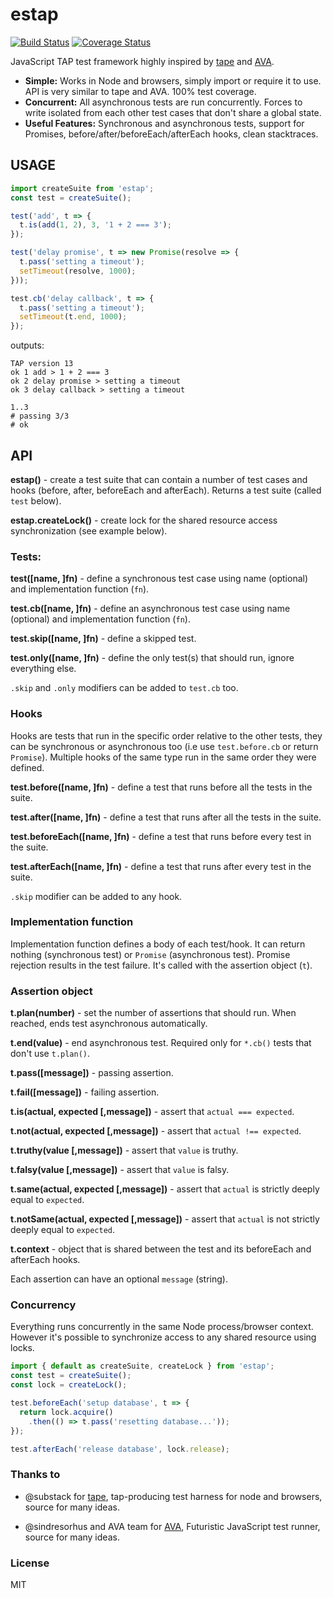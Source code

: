 # estap

[![Build Status](https://travis-ci.org/iefserge/estap.svg?branch=master)](https://travis-ci.org/iefserge/estap)
[![Coverage Status](https://coveralls.io/repos/github/iefserge/estap/badge.svg?branch=master)](https://coveralls.io/github/iefserge/estap?branch=master)

JavaScript TAP test framework highly inspired by [tape](https://www.npmjs.com/package/tape) and [AVA](https://www.npmjs.com/package/ava).

* **Simple:** Works in Node and browsers, simply import or require it to use. API is very similar to tape and AVA. 100% test coverage.
* **Concurrent:** All asynchronous tests are run concurrently. Forces to write isolated from each other test cases that don't share a global state.
* **Useful Features:** Synchronous and asynchronous tests, support for Promises, before/after/beforeEach/afterEach hooks, clean stacktraces.

## USAGE

```js
import createSuite from 'estap';
const test = createSuite();

test('add', t => {
  t.is(add(1, 2), 3, '1 + 2 === 3');
});

test('delay promise', t => new Promise(resolve => {
  t.pass('setting a timeout');
  setTimeout(resolve, 1000);
}));

test.cb('delay callback', t => {
  t.pass('setting a timeout');
  setTimeout(t.end, 1000);
});
```

outputs:

```
TAP version 13
ok 1 add > 1 + 2 === 3
ok 2 delay promise > setting a timeout
ok 3 delay callback > setting a timeout

1..3
# passing 3/3
# ok
```

## API

**estap()** - create a test suite that can contain a number of test cases and hooks (before, after, beforeEach and afterEach). Returns a test suite (called `test` below).

**estap.createLock()** - create lock for the shared resource access synchronization (see example below).

### Tests:

**test([name, ]fn)** - define a synchronous test case using name (optional) and implementation function (`fn`).

**test.cb([name, ]fn)** - define an asynchronous test case using name (optional) and implementation function (`fn`).

**test.skip([name, ]fn)** - define a skipped test.

**test.only([name, ]fn)** - define the only test(s) that should run, ignore everything else.

`.skip` and `.only` modifiers can be added to `test.cb` too.

### Hooks

Hooks are tests that run in the specific order relative to the other tests, they can be synchronous or asynchronous too (i.e use `test.before.cb` or return `Promise`). Multiple hooks of the same type run in the same order they were defined.

**test.before([name, ]fn)** - define a test that runs before all the tests in the suite.

**test.after([name, ]fn)** - define a test that runs after all the tests in the suite.

**test.beforeEach([name, ]fn)** - define a test that runs before every test in the suite.

**test.afterEach([name, ]fn)** - define a test that runs after every test in the suite.

`.skip` modifier can be added to any hook.

### Implementation function

Implementation function defines a body of each test/hook. It can return nothing (synchronous test) or `Promise` (asynchronous test). Promise rejection results in the test failure. It's called with the assertion object (`t`).

### Assertion object

**t.plan(number)** - set the number of assertions that should run. When reached, ends test asynchronous automatically.

**t.end(value)** - end asynchronous test. Required only for `*.cb()` tests that don't use `t.plan()`.

**t.pass([message])** - passing assertion.

**t.fail([message])** - failing assertion.

**t.is(actual, expected [,message])** - assert that `actual === expected`.

**t.not(actual, expected [,message])** - assert that `actual !== expected`.

**t.truthy(value [,message])** - assert that `value` is truthy.

**t.falsy(value [,message])** - assert that `value` is falsy.

**t.same(actual, expected [,message])** - assert that `actual` is strictly deeply equal to `expected`.

**t.notSame(actual, expected [,message])** - assert that `actual` is not strictly deeply equal to `expected`.

**t.context** - object that is shared between the test and its beforeEach and afterEach hooks.

Each assertion can have an optional `message` (string).

### Concurrency

Everything runs concurrently in the same Node process/browser context. However it's possible to synchronize access to any shared resource using locks.

```js
import { default as createSuite, createLock } from 'estap';
const test = createSuite();
const lock = createLock();

test.beforeEach('setup database', t => {
  return lock.acquire()
    .then(() => t.pass('resetting database...'));
});

test.afterEach('release database', lock.release);
```

### Thanks to

* @substack for [tape](https://www.npmjs.com/package/tape), tap-producing test harness for node and browsers, source for many ideas.

* @sindresorhus and AVA team for [AVA](https://github.com/avajs/ava), Futuristic JavaScript test runner, source for many ideas.

### License

MIT

